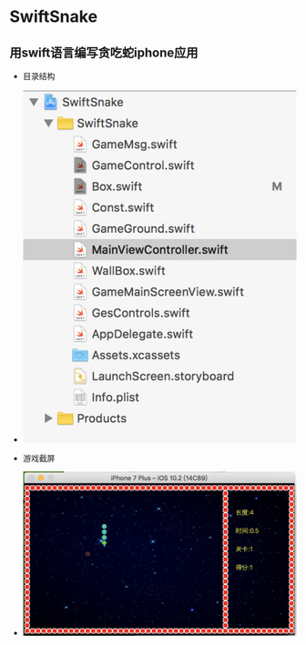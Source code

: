 # SwiftSnake
## 用swift语言编写贪吃蛇iphone应用

- 目录结构
- ![Aaron Swartz](https://github.com/chenchenhui/SwiftSnake/blob/master/resources/1.png)

- 游戏截屏
- ![Aaron Swartz](https://github.com/chenchenhui/SwiftSnake/blob/master/resources/2.png)
